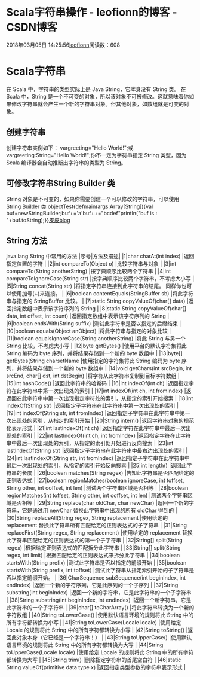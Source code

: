 
# Scala字符串操作 - leofionn的博客 - CSDN博客


2018年03月05日 14:25:56[leofionn](https://me.csdn.net/qq_36142114)阅读数：608


# Scala字符串
在 Scala 中，字符串的类型实际上是 Java String，它本身没有 String 类。
在 Scala 中，String 是一个不可变的对象，所以该对象不可被修改。这就意味着你如果修改字符串就会产生一个新的字符串对象。但其他对象，如数组就是可变的对象。

## 创建字符串
创建字符串实例如下：
vargreeting="Hello World!";或vargreeting:String="Hello World!";你不一定为字符串指定 String 类型，因为 Scala 编译器会自动推断出字符串的类型为 String。
## 可修改字符串String Builder 类
String 对象是不可变的，如果你需要创建一个可以修改的字符串，可以使用 String Builder 类
objectTest{defmain(args:Array[String]){val buf=newStringBuilder;buf+='a'buf++="bcdef"println("buf is : "+buf.toString);}}[皮皮blog](http://blog.csdn.net/pipisorry)

## String 方法
java.lang.String 中常用的方法
|序号|方法及描述|
|1|char charAt(int index)
|返回指定位置的字符
|
|2|int compareTo(Object o)
|比较字符串与对象
|
|3|int compareTo(String anotherString)
|按字典顺序比较两个字符串
|
|4|int compareToIgnoreCase(String str)
|按字典顺序比较两个字符串，不考虑大小写
|
|5|String concat(String str)
|将指定字符串连接到此字符串的结尾。 同样你也可以使用加号(+)来连接。
|
|6|boolean contentEquals(StringBuffer sb)
|将此字符串与指定的 StringBuffer 比较。
|
|7|static String copyValueOf(char[] data)
|返回指定数组中表示该字符序列的 String
|
|8|static String copyValueOf(char[] data, int offset, int count)
|返回指定数组中表示该字符序列的 String
|
|9|boolean endsWith(String suffix)
|测试此字符串是否以指定的后缀结束
|
|10|boolean equals(Object anObject)
|将此字符串与指定的对象比较
|
|11|boolean equalsIgnoreCase(String anotherString)
|将此 String 与另一个 String 比较，不考虑大小写
|
|12|byte getBytes()
|使用平台的默认字符集将此 String 编码为 byte 序列，并将结果存储到一个新的 byte 数组中
|
|13|byte[] getBytes(String charsetName
|使用指定的字符集将此 String 编码为 byte 序列，并将结果存储到一个新的 byte 数组中
|
|14|void getChars(int srcBegin, int srcEnd, char[] dst, int dstBegin)
|将字符从此字符串复制到目标字符数组
|
|15|int hashCode()
|返回此字符串的哈希码
|
|16|int indexOf(int ch)
|返回指定字符在此字符串中第一次出现处的索引
|
|17|int indexOf(int ch, int fromIndex)
|返返回在此字符串中第一次出现指定字符处的索引，从指定的索引开始搜索
|
|18|int indexOf(String str)
|返回指定子字符串在此字符串中第一次出现处的索引
|
|19|int indexOf(String str, int fromIndex)
|返回指定子字符串在此字符串中第一次出现处的索引，从指定的索引开始
|
|20|String intern()
|返回字符串对象的规范化表示形式
|
|21|int lastIndexOf(int ch)
|返回指定字符在此字符串中最后一次出现处的索引
|
|22|int lastIndexOf(int ch, int fromIndex)
|返回指定字符在此字符串中最后一次出现处的索引，从指定的索引处开始进行反向搜索
|
|23|int lastIndexOf(String str)
|返回指定子字符串在此字符串中最右边出现处的索引
|
|24|int lastIndexOf(String str, int fromIndex)
|返回指定子字符串在此字符串中最后一次出现处的索引，从指定的索引开始反向搜索
|
|25|int length()
|返回此字符串的长度
|
|26|boolean matches(String regex)
|告知此字符串是否匹配给定的正则表达式
|
|27|boolean regionMatches(boolean ignoreCase, int toffset, String other, int ooffset, int len)
|测试两个字符串区域是否相等
|
|28|boolean regionMatches(int toffset, String other, int ooffset, int len)
|测试两个字符串区域是否相等
|
|29|String replace(char oldChar, char newChar)
|返回一个新的字符串，它是通过用 newChar 替换此字符串中出现的所有 oldChar 得到的
|
|30|String replaceAll(String regex, String replacement
|使用给定的 replacement 替换此字符串所有匹配给定的正则表达式的子字符串
|
|31|String replaceFirst(String regex, String replacement)
|使用给定的 replacement 替换此字符串匹配给定的正则表达式的第一个子字符串
|
|32|String[] split(String regex)
|根据给定正则表达式的匹配拆分此字符串
|
|33|String[] split(String regex, int limit)
|根据匹配给定的正则表达式来拆分此字符串
|
|34|boolean startsWith(String prefix)
|测试此字符串是否以指定的前缀开始
|
|35|boolean startsWith(String prefix, int toffset)
|测试此字符串从指定索引开始的子字符串是否以指定前缀开始。
|
|36|CharSequence subSequence(int beginIndex, int endIndex)
|返回一个新的字符序列，它是此序列的一个子序列
|
|37|String substring(int beginIndex)
|返回一个新的字符串，它是此字符串的一个子字符串
|
|38|String substring(int beginIndex, int endIndex)
|返回一个新字符串，它是此字符串的一个子字符串
|
|39|char[] toCharArray()
|将此字符串转换为一个新的字符数组
|
|40|String toLowerCase()
|使用默认语言环境的规则将此 String 中的所有字符都转换为小写
|
|41|String toLowerCase(Locale locale)
|使用给定 Locale 的规则将此 String 中的所有字符都转换为小写
|
|42|String toString()
|返回此对象本身（它已经是一个字符串！）
|
|43|String toUpperCase()
|使用默认语言环境的规则将此 String 中的所有字符都转换为大写
|
|44|String toUpperCase(Locale locale)
|使用给定 Locale 的规则将此 String 中的所有字符都转换为大写
|
|45|String trim()
|删除指定字符串的首尾空白符
|
|46|static String valueOf(primitive data type x)
|返回指定类型参数的字符串表示形式
|

